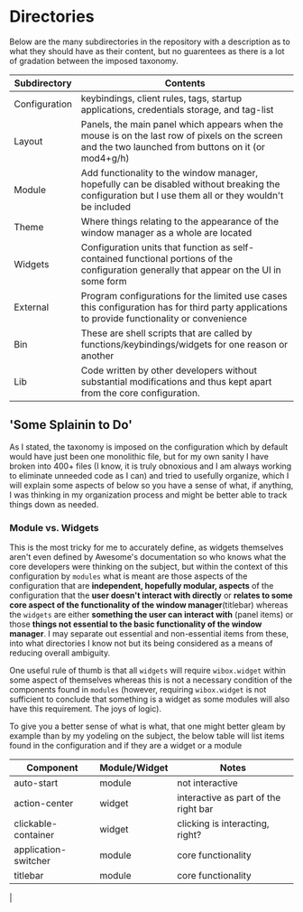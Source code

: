 # Directories 

Below are the many subdirectories in the repository with a description as to what they should have as their content, but no guarentees as there is a lot of gradation between the imposed taxonomy. 


| Subdirectory      |  Contents     |
|------------------------|-------------------------|
|Configuration       | keybindings, client rules, tags, startup applications, credentials storage, and tag-list      |
| Layout      |  Panels, the main panel which appears when the mouse is on the last row of pixels on the screen and the two launched from buttons on it (or mod4+g/h)  |
| Module     |  Add functionality to the window manager, hopefully can be disabled without breaking the configuration but I use them all or they wouldn't be included     |
| Theme |   Where things relating to the appearance of the window manager as a whole are located   |
| Widgets |   Configuration units that function as self-contained functional portions of the configuration generally that appear on the UI in some form    |
| External | Program configurations for the limited use cases this configuration has for third party applications to provide functionality or convenience |
| Bin | These are shell scripts that are called by functions/keybindings/widgets for one reason or another |
| Lib | Code written by other developers without substantial modifications and thus kept apart from the core configuration. |

## 'Some Splainin to Do'

As I stated, the taxonomy is imposed on the configuration which by default would have just been one monolithic file, but for my own sanity I have broken into 400+ files (I know, it is truly obnoxious and I am always working to eliminate unneeded code as I can) and tried to usefully organize, which I will explain some aspects of below so you have a sense of what, if anything, I was thinking in my organization process and might be better able to track things down as needed. 

### Module vs. Widgets
This is the most tricky for me to accurately define, as widgets themselves aren't even defined by Awesome's documentation so who knows what the core developers were thinking on the subject, but within the context of this configuration by `modules` what is meant are those aspects of the configuration that are **independent, hopefully modular, aspects** of the configuration that the **user doesn't interact with directly** or **relates to some core aspect of the functionality of the window manager**(titlebar) whereas the `widgets` are either **something the user can interact with** (panel items) or those **things not essential to the basic functionality of the window manager**. I may separate out essential and non-essential items from these, into what directories I know not but its being considered as a means of reducing overall ambiguity. 

One useful rule of thumb is that all `widgets` will require `wibox.widget` within some aspect of themselves whereas this is not a necessary condition of the components found in `modules` (however, requiring `wibox.widget` is not sufficient to conclude that something is a widget as some modules will also have this requirement. The joys of logic). 

To give you a better sense of what is what, that one might better gleam by example than by my yodeling on the subject, the below table will list items found in the configuration and if they are a widget or a module

| Component | Module/Widget | Notes |
|-----------|---------------|-------|
| auto-start | module | not interactive |
| action-center | widget | interactive as part of the right bar | 
| clickable-container | widget | clicking is interacting, right? | 
| application-switcher | module | core functionality |
| titlebar | module | core functionality  |
| 